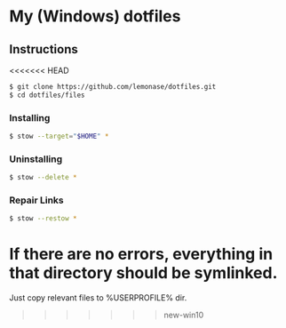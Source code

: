 # My (Windows) dotfiles

## Instructions

<<<<<<< HEAD
```sh
$ git clone https://github.com/lemonase/dotfiles.git
$ cd dotfiles/files
```

### Installing

```sh
$ stow --target="$HOME" *
```

### Uninstalling

```sh
$ stow --delete *
```

### Repair Links

```sh
$ stow --restow *
```

If there are no errors, everything in that directory should be symlinked.
=======
Just copy relevant files to %USERPROFILE% dir.
>>>>>>> new-win10
